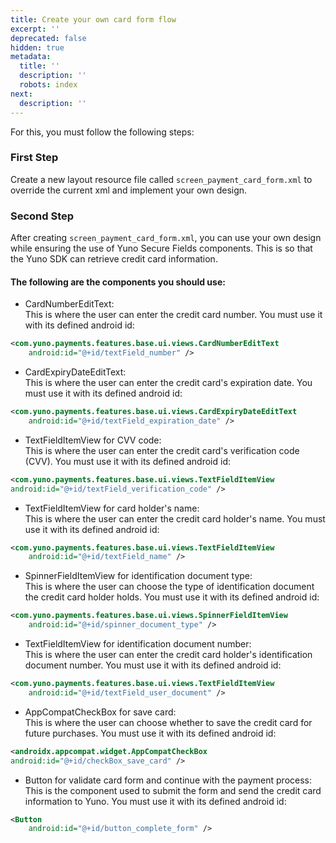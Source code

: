 ```yaml
---
title: Create your own card form flow
excerpt: ''
deprecated: false
hidden: true
metadata:
  title: ''
  description: ''
  robots: index
next:
  description: ''
---
```

For this, you must follow the following steps:

### First Step

Create a new layout resource file called `screen_payment_card_form.xml` to override the current xml and implement your own design.

### Second Step

After creating `screen_payment_card_form.xml`, you can use your own design while ensuring the use of Yuno Secure Fields components. This is so that the Yuno SDK can retrieve credit card information.

#### The following are the components you should use:

* CardNumberEditText:\
  This is where the user can enter the credit card number. You must use it with its defined android id:

```XML
<com.yuno.payments.features.base.ui.views.CardNumberEditText
    android:id="@+id/textField_number" />
```

* CardExpiryDateEditText:\
  This is where the user can enter the credit card's expiration date. You must use it with its defined android id:

```XML
<com.yuno.payments.features.base.ui.views.CardExpiryDateEditText
    android:id="@+id/textField_expiration_date" />
```

* TextFieldItemView for CVV code:\
  This is where the user can enter the credit card's verification code (CVV). You must use it with its defined android id:

```XML
<com.yuno.payments.features.base.ui.views.TextFieldItemView
android:id="@+id/textField_verification_code" />
```

* TextFieldItemView for card holder's name:\
  This is where the user can enter the credit card holder's name. You must use it with its defined android id:

```XML
<com.yuno.payments.features.base.ui.views.TextFieldItemView
    android:id="@+id/textField_name" />
```

* SpinnerFieldItemView for identification document type:\
  This is where the user can choose the type of identification document the credit card holder holds. You must use it with its defined android id:

```XML
<com.yuno.payments.features.base.ui.views.SpinnerFieldItemView
    android:id="@+id/spinner_document_type" />
```

* TextFieldItemView for identification document number:\
  This is where the user can enter the credit card holder's identification document number. You must use it with its defined android id:

```XML
<com.yuno.payments.features.base.ui.views.TextFieldItemView
    android:id="@+id/textField_user_document" />
```

* AppCompatCheckBox for save card:\
  This is where the user can choose whether to save the credit card for future purchases. You must use it with its defined android id:

```XML
<androidx.appcompat.widget.AppCompatCheckBox
android:id="@+id/checkBox_save_card" />
```

* Button for validate card form and continue with the payment process:\
  This is the component used to submit the form and send the credit card information to Yuno. You must use it with its defined android id:

```XML
<Button
    android:id="@+id/button_complete_form" />
```
